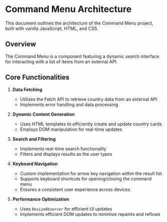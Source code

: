 # Command Menu Architecture

This document outlines the architecture of the Command Menu project, built with vanilla JavaScript, HTML, and CSS.

## Overview

The Command Menu is a component featuring a dynamic search interface for interacting with a list of items from an external API.

## Core Functionalities

1. **Data Fetching**
   - Utilizes the Fetch API to retrieve country data from an external API
   - Implements error handling and data processing

2. **Dynamic Content Generation**
   - Uses HTML templates to efficiently create and update country cards
   - Employs DOM manipulation for real-time updates

3. **Search and Filtering**
   - Implements real-time search functionality
   - Filters and displays results as the user types

4. **Keyboard Navigation**
   - Custom implementation for arrow key navigation within the result list
   - Supports keyboard shortcuts for opening/closing the command menu
   - Ensures a consistent user experience across devices

6. **Performance Optimization**
   - Uses `ResizeObserver` for efficient UI updates
   - Implements efficient DOM updates to minimize repaints and reflows


